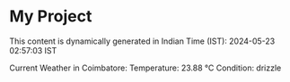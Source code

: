 # My Project

This content is dynamically generated in Indian Time (IST): 2024-05-23 02:57:03 IST


Current Weather in Coimbatore:
Temperature: 23.88 °C
Condition: drizzle
